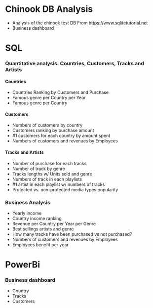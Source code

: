 # Chinook DB Analysis
- Analysis of the chinook test DB From https://www.sqlitetutorial.net
- Business dashboard

# SQL

### Quantitative analysis: Countries, Customers, Tracks and Artists

#### Countries
- Countries Ranking by Customers and Purchase
- Famous genre per Country per Year
- Famous genre per Country

#### Customers

- Numbers of customers by country
- Customers ranking by purchase amount
- #1 customers for each country by amount spent
- Numbers of customers and revenues by Employees


#### Tracks and Artists

- Number of purchase for each tracks
- Number of track by genre
- Tracks lengths w/ Units sold and genre
- Numbers of track in each playlists
- #1 artist in each playlist w/ numbers of tracks
- Protected vs. non-protected media types popularity

### Business Analysis

- Yearly income
- Country income ranking
- Revenue per Country per Year per Genre
- Best sellings artists and genre
- How many tracks have been purchased vs not purchased?
- Numbers of customers and revenues by Employees
- Employees benefit per year


# PowerBi
### Business dashboard

- Country
- Tracks
- Customers
